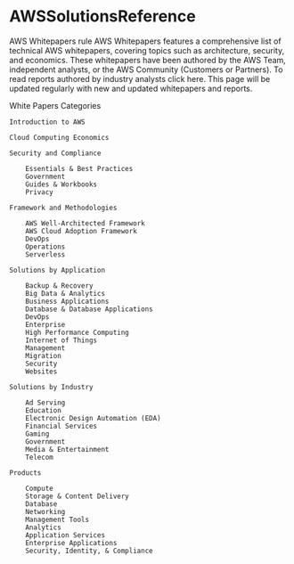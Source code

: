 # AWSSolutionsReference

AWS Whitepapers
rule
AWS Whitepapers features a comprehensive list of technical AWS whitepapers, covering topics such as architecture, security, and economics. These whitepapers have been authored by the AWS Team, independent analysts, or the AWS Community (Customers or Partners). To read reports authored by industry analysts click here. This page will be updated regularly with new and updated whitepapers and reports.


White Papers Categories

    Introduction to AWS
    
    Cloud Computing Economics
    
    Security and Compliance
      
        Essentials & Best Practices
        Government
        Guides & Workbooks
        Privacy
    
    Framework and Methodologies
      
        AWS Well-Architected Framework
        AWS Cloud Adoption Framework
        DevOps
        Operations
        Serverless
    
    Solutions by Application
      
        Backup & Recovery
        Big Data & Analytics
        Business Applications
        Database & Database Applications
        DevOps
        Enterprise
        High Performance Computing
        Internet of Things
        Management
        Migration
        Security
        Websites
      
    Solutions by Industry
    
        Ad Serving
        Education
        Electronic Design Automation (EDA)
        Financial Services
        Gaming
        Government
        Media & Entertainment
        Telecom
      
    Products
    
        Compute
        Storage & Content Delivery
        Database
        Networking
        Management Tools
        Analytics
        Application Services
        Enterprise Applications
        Security, Identity, & Compliance
       
